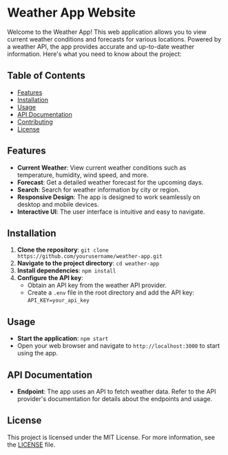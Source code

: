 # Weather App Website

Welcome to the Weather App! This web application allows you to view current weather conditions and forecasts for various locations. Powered by a weather API, the app provides accurate and up-to-date weather information. Here's what you need to know about the project:

## Table of Contents
- [Features](#features)
- [Installation](#installation)
- [Usage](#usage)
- [API Documentation](#api-documentation)
- [Contributing](#contributing)
- [License](#license)

## Features
- **Current Weather**: View current weather conditions such as temperature, humidity, wind speed, and more.
- **Forecast**: Get a detailed weather forecast for the upcoming days.
- **Search**: Search for weather information by city or region.
- **Responsive Design**: The app is designed to work seamlessly on desktop and mobile devices.
- **Interactive UI**: The user interface is intuitive and easy to navigate.

## Installation
1. **Clone the repository**:
    `git clone https://github.com/yourusername/weather-app.git`
2. **Navigate to the project directory**:
    `cd weather-app`
3. **Install dependencies**:
    `npm install`
4. **Configure the API key**:
    - Obtain an API key from the weather API provider.
    - Create a `.env` file in the root directory and add the API key:
    `API_KEY=your_api_key`

## Usage
- **Start the application**:
    `npm start`
- Open your web browser and navigate to `http://localhost:3000` to start using the app.

## API Documentation
- **Endpoint**: The app uses an API to fetch weather data. Refer to the API provider's documentation for details about the endpoints and usage.

## License
This project is licensed under the MIT License. For more information, see the [LICENSE](LICENSE) file.
